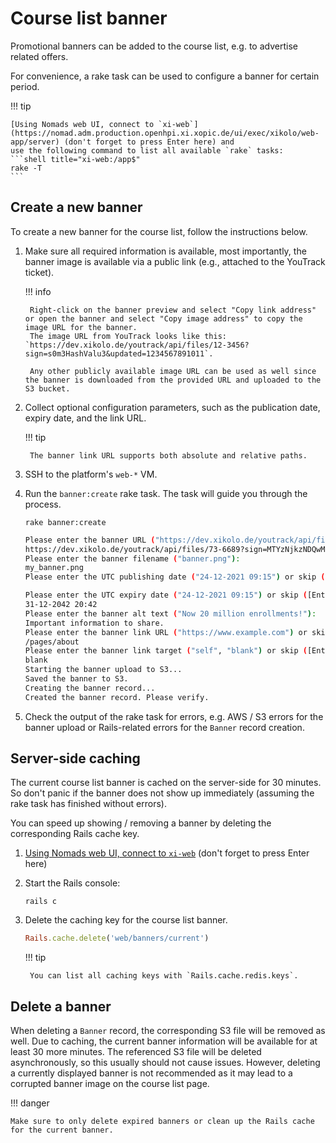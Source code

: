 # Course list banner

Promotional banners can be added to the course list, e.g. to advertise related offers.

For convenience, a rake task can be used to configure a banner for certain period.

!!! tip

    [Using Nomads web UI, connect to `xi-web`](https://nomad.adm.production.openhpi.xi.xopic.de/ui/exec/xikolo/web-app/server) (don't forget to press Enter here) and
    use the following command to list all available `rake` tasks:
    ```shell title="xi-web:/app$"
    rake -T
    ```

## Create a new banner

To create a new banner for the course list, follow the instructions below.

1. Make sure all required information is available, most importantly, the banner image is available via a public link (e.g., attached to the YouTrack ticket).

    !!! info

        Right-click on the banner preview and select "Copy link address" or open the banner and select "Copy image address" to copy the image URL for the banner.
        The image URL from YouTrack looks like this: `https://dev.xikolo.de/youtrack/api/files/12-3456?sign=s0m3HashValu3&updated=1234567891011`.

        Any other publicly available image URL can be used as well since the banner is downloaded from the provided URL and uploaded to the S3 bucket.

2. Collect optional configuration parameters, such as the publication date, expiry date, and the link URL.

    !!! tip

        The banner link URL supports both absolute and relative paths.

3. SSH to the platform's `web-*` VM.
4. Run the `banner:create` rake task. The task will guide you through the process.

    ```shell title="xi-web:/app$"
    rake banner:create
    ```

    ```bash title="Sample rake task execution"
    Please enter the banner URL ("https://dev.xikolo.de/youtrack/api/files/the-banner"):
    https://dev.xikolo.de/youtrack/api/files/73-6689?sign=MTYzNjkzNDQwMDAwMHwyNS0zMjZ8NzMtNjY4OXxoV2xYbVlsZC13d1Q3OUlsRDFocGFvdjZGNEJw%0D%0AbmxVM3ROOFVZNzhFVDA4DQo%0D%0A&updated=1633335363829
    Please enter the banner filename ("banner.png"):
    my_banner.png
    Please enter the UTC publishing date ("24-12-2021 09:15") or skip ([Enter], default: now):

    Please enter the UTC expiry date ("24-12-2021 09:15") or skip ([Enter], default: none):
    31-12-2042 20:42
    Please enter the banner alt text ("Now 20 million enrollments!"):
    Important information to share.
    Please enter the banner link URL ("https://www.example.com") or skip ([Enter]):
    /pages/about
    Please enter the banner link target ("self", "blank") or skip ([Enter], default: "self"):
    blank
    Starting the banner upload to S3...
    Saved the banner to S3.
    Creating the banner record...
    Created the banner record. Please verify.
    ```

5. Check the output of the rake task for errors, e.g. AWS / S3 errors for the banner upload or Rails-related errors for the `Banner` record creation.

## Server-side caching

The current course list banner is cached on the server-side for 30 minutes.
So don't panic if the banner does not show up immediately (assuming the rake task has finished without errors).

You can speed up showing / removing a banner by deleting the corresponding Rails cache key.

1. [Using Nomads web UI, connect to `xi-web`](https://nomad.adm.production.openhpi.xi.xopic.de/ui/exec/xikolo/web-app/server) (don't forget to press Enter here)
2. Start the Rails console:

    ```shell title="xi-web:/app$"
    rails c
    ```

3. Delete the caching key for the course list banner.

    ```ruby
    Rails.cache.delete('web/banners/current')
    ```

    !!! tip

        You can list all caching keys with `Rails.cache.redis.keys`.

## Delete a banner

When deleting a `Banner` record, the corresponding S3 file will be removed as well.
Due to caching, the current banner information will be available for at least 30 more minutes.
The referenced S3 file will be deleted asynchronously, so this usually should not cause issues.
However, deleting a currently displayed banner is not recommended as it may lead to a corrupted banner image on the course list page.

!!! danger

    Make sure to only delete expired banners or clean up the Rails cache for the current banner.
